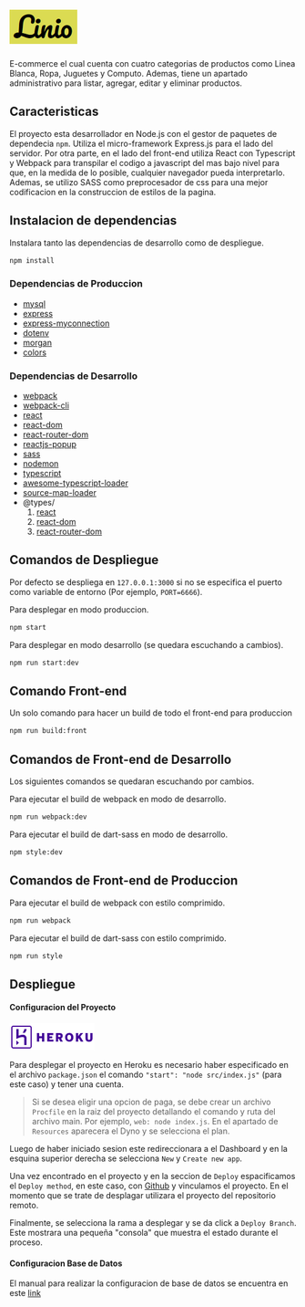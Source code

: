 # ![Linio](/readme-sources/logo.png)

E-commerce el cual cuenta con cuatro categorias de productos como Linea Blanca, Ropa, Juguetes y Computo. Ademas, tiene un apartado administrativo para listar, agregar, editar y eliminar productos. 

## Caracteristicas

El proyecto esta desarrollador en Node.js con el gestor de paquetes de dependecia `npm`. Utiliza el micro-framework Express.js para el lado del servidor. Por otra parte, en el lado del front-end utiliza React con Typescript y Webpack para transpilar el codigo a javascript del mas bajo nivel para que, en la medida de lo posible, cualquier navegador pueda interpretarlo. Ademas, se utilizo SASS como preprocesador de css para una mejor codificacion en la construccion de estilos de la pagina.

## Instalacion de dependencias

Instalara tanto las dependencias de desarrollo como de despliegue.
```bash
npm install
```

### Dependencias de Produccion

- [mysql](https://github.com/mysqljs/mysql#readme)
- [express](https://github.com/expressjs/express)
- [express-myconnection](https://github.com/pwalczyszyn/express-myconnection)
- [dotenv](https://github.com/motdotla/dotenv)
- [morgan](https://github.com/expressjs/morgan)
- [colors](https://github.com/Marak/colors.js)

### Dependencias de Desarrollo

- [webpack](https://github.com/webpack/webpack)
- [webpack-cli](https://github.com/webpack/webpack-cli)
- [react](https://github.com/facebook/react)
- [react-dom](https://github.com/facebook/react/tree/master/packages/react-dom)
- [react-router-dom](https://github.com/ReactTraining/react-router/tree/master/packages/react-router-dom)
- [reactjs-popup](https://github.com/yjose/reactjs-popup)
- [sass](https://github.com/sass/dart-sass)
- [nodemon](https://github.com/remy/nodemon)
- [typescript](https://link)
- [awesome-typescript-loader](https://link)
- [source-map-loader](https://link)
- @types/
    1. [react](https://www.npmjs.com/package/@types/react)
    2. [react-dom](https://www.npmjs.com/package/@types/react-dom)
    3. [react-router-dom](https://www.npmjs.com/package/@types/react-router-dom)

## Comandos de Despliegue

Por defecto se despliega en `127.0.0.1:3000` si no se especifica el puerto como variable de entorno (Por ejemplo, `PORT=6666`).

Para desplegar en modo produccion.
```bash
npm start
```
Para desplegar en modo desarrollo (se quedara escuchando a cambios).
```bash
npm run start:dev
```

## Comando Front-end

Un solo comando para hacer un build de todo el front-end para produccion
```bash
npm run build:front
```

## Comandos de Front-end de Desarrollo

Los siguientes comandos se quedaran escuchando por cambios.

Para ejecutar el build de webpack en modo de desarrollo.
```bash
npm run webpack:dev
```

Para ejecutar el build de dart-sass en modo de desarrollo.
```bash
npm style:dev
```
## Comandos de Front-end de Produccion

Para ejecutar el build de webpack con estilo comprimido.
```bash
npm run webpack
```

Para ejecutar el build de dart-sass con estilo comprimido.
```bash
npm run style
```

## Despliegue

#### Configuracion del Proyecto

![Heroku](/readme-sources/heroku.png)

Para desplegar el proyecto en Heroku es necesario haber especificado en el archivo `package.json` el comando `"start": "node src/index.js"` (para este caso) y tener una cuenta.

> Si se desea eligir una opcion de paga, se debe crear un archivo `Procfile` en la raiz del proyecto detallando el comando y ruta del archivo main. Por ejemplo, `web: node index.js`.
En el apartado de `Resources` aparecera el Dyno y se selecciona el plan.

Luego de haber iniciado sesion este redireccionara a el Dashboard y en la esquina superior derecha se selecciona `New` y `Create new app`.

Una vez encontrado en el proyecto y en la seccion de `Deploy` espacificamos el `Deploy method`, en este caso, con [Github](https://github.com/) y vinculamos el proyecto. En el momento que se trate de desplagar utilizara el proyecto del repositorio remoto.

Finalmente, se selecciona la rama a desplegar y se da click a `Deploy Branch`. Este mostrara una pequeña "consola" que muestra el estado durante el proceso.

#### Configuracion Base de Datos

El manual para realizar la configuracion de base de datos se encuentra en este [link](https://upcedupe-my.sharepoint.com/:b:/g/personal/u201516808_upc_edu_pe/EWH-3wtd7ENNkuX-rEsl2ZEB9osBEHNL_Xv6G7ysIhMhDQ?e=5tnsKS)
